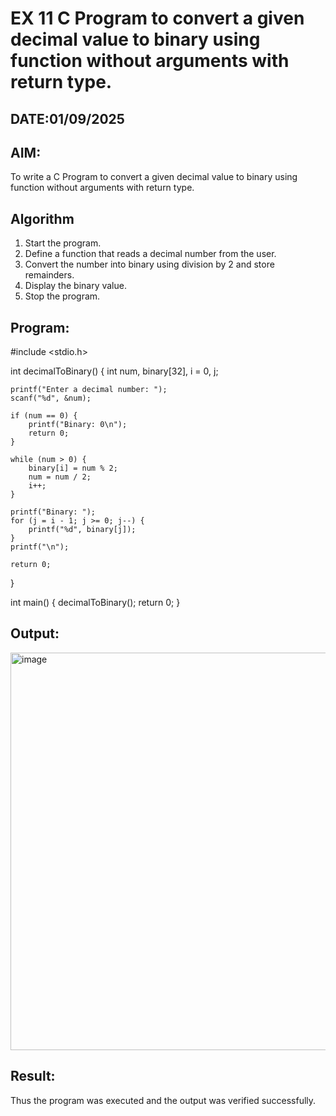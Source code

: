 # EX 11 C Program to convert a given decimal value to binary using function without arguments with return type.
## DATE:01/09/2025
## AIM:
To write a C Program to convert a given decimal value to binary using function without arguments with return type.

## Algorithm
1. Start the program.
2. Define a function that reads a decimal number from the user.
3. Convert the number into binary using division by 2 and store remainders.
4. Display the binary value. 
5. Stop the program.  

## Program:
#include <stdio.h>

int decimalToBinary() {
    int num, binary[32], i = 0, j;

    printf("Enter a decimal number: ");
    scanf("%d", &num);

    if (num == 0) {
        printf("Binary: 0\n");
        return 0;
    }

    while (num > 0) {
        binary[i] = num % 2;
        num = num / 2;
        i++;
    }

    printf("Binary: ");
    for (j = i - 1; j >= 0; j--) {
        printf("%d", binary[j]);
    }
    printf("\n");

    return 0;
}

int main() {
    decimalToBinary();
    return 0;
}


## Output:

<img width="1696" height="636" alt="image" src="https://github.com/user-attachments/assets/1335cac5-6807-4aa1-8519-3cd4f9c95835" />


## Result:
Thus the program was executed and the output was verified successfully.
